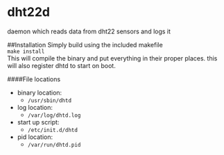 # dht22d
daemon which reads data from dht22 sensors and logs it  

##Installation
Simply build using the included makefile  
`make install`  
This will compile the binary and put everything in their proper places.
this will also register dhtd to start on boot.  

####File locations
* binary location:  
    * `/usr/sbin/dhtd`
* log location:  
    * `/var/log/dhtd.log`
* start up script:  
    * `/etc/init.d/dhtd`
* pid location:  
    * `/var/run/dhtd.pid`
